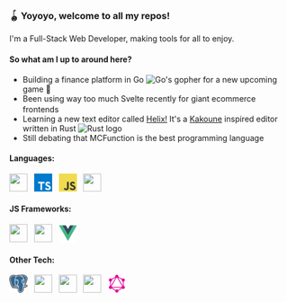 ### 🪀 Yoyoyo, welcome to all my repos!
I'm a Full-Stack Web Developer, making tools for all to enjoy.
<br/>

#### So what am I up to around here?
- Building a finance platform in Go <img width="16" height="16" src="https://go.dev/favicon.ico" alt="Go's gopher"> for a new upcoming game 👀
- Been using way too much Svelte recently for giant ecommerce frontends <img height="16" width="16" src="https://svelte.dev/favicon.png" />
- Learning a new text editor called [Helix!](https://helix-editor.com/) It's a [Kakoune](http://kakoune.org/) inspired editor written in Rust <img width="16" height="16" src="https://www.rust-lang.org/static/images/favicon.svg" alt="Rust logo">
- Still debating that MCFunction is the best programming language

#### Languages:
<div>
<img height="32" width="32" src="https://upload.wikimedia.org/wikipedia/commons/0/05/Go_Logo_Blue.svg" />
&nbsp;
<img height="32" width="32" src="https://raw.githubusercontent.com/github/explore/80688e429a7d4ef2fca1e82350fe8e3517d3494d/topics/typescript/typescript.png" />
&nbsp;
<img height="32" width="32" src="https://raw.githubusercontent.com/github/explore/80688e429a7d4ef2fca1e82350fe8e3517d3494d/topics/javascript/javascript.png" />
&nbsp;
<img height="32" width="32" src="https://www.rust-lang.org/static/images/favicon.svg" />
</div>

#### JS Frameworks:
<div>
<img height="32" width="32" src="https://svelte.dev/favicon.png" />
&nbsp;
<img height="32" width="32" src="https://avatars.githubusercontent.com/u/59030169?s=48&v=4" />
&nbsp;
<img height="32" width="32" src="https://raw.githubusercontent.com/github/explore/80688e429a7d4ef2fca1e82350fe8e3517d3494d/topics/vue/vue.png" />
</div>

#### Other Tech:
<div>
<img height="32" width="32" src="https://raw.githubusercontent.com/github/explore/80688e429a7d4ef2fca1e82350fe8e3517d3494d/topics/postgresql/postgresql.png" />
&nbsp;
<img height="32" width="32" src="https://avatars.githubusercontent.com/u/6748139?s=48&v=4" />
&nbsp;
<img height="32" width="32" src="https://www.mongodb.com/assets/images/global/favicon.ico" />
&nbsp;
<img height="32" width="32" src="https://avatars.githubusercontent.com/u/164458127?s=48&v=4" />
&nbsp;
<img height="32" width="32" src="https://raw.githubusercontent.com/github/explore/e65ef46ef3e7bc457c93622f6a89fe8d3fd131d5/topics/graphql/graphql.png" />
</div>
